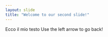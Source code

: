 ```yaml
---
layout: slide
title: "Welcome to our second slide!"
---
```

Ecco il mio testo
Use the left arrow to go back!
